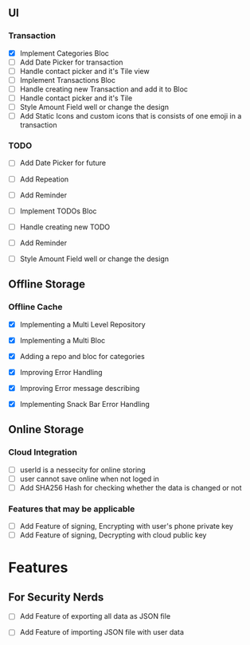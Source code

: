 
## UI
### Transaction
- [x] Implement Categories Bloc
- [ ] Add Date Picker for transaction
- [ ] Handle contact picker and it's Tile view
- [ ] Implement Transactions Bloc
- [ ] Handle creating new Transaction and add it to Bloc
- [ ] Handle contact picker and it's Tile
- [ ] Style Amount Field well or change the design
- [ ] Add Static Icons and custom icons that is consists of one emoji in a transaction

### TODO
- [ ] Add Date Picker for future
- [ ] Add Repeation
- [ ] Add Reminder
- [ ] Implement TODOs Bloc
- [ ] Handle creating new TODO
- [ ] Add Reminder
- [ ] Style Amount Field well or change the design


## Offline Storage
### Offline Cache
- [x] Implementing a Multi Level Repository
- [x] Implementing a Multi Bloc
- [x] Adding a repo and bloc for categories


- [x] Improving Error Handling
- [x] Improving Error message describing
- [x] Implementing Snack Bar Error Handling


## Online Storage
### Cloud Integration
- [ ] userId is a nessecity for online storing
- [ ] user cannot save online when not loged in
- [ ] Add SHA256 Hash for checking whether the data is changed or not

### Features that may be applicable
- [ ] Add Feature of signing, Encrypting with user's phone private key
- [ ] Add Feature of signing, Decrypting with cloud public key

# Features
## For Security Nerds
- [ ] Add Feature of exporting all data as JSON file
- [ ] Add Feature of importing JSON file with user data

